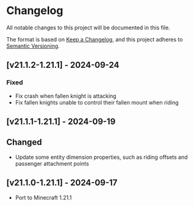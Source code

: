 # Changelog
All notable changes to this project will be documented in this file.

The format is based on [Keep a Changelog](https://keepachangelog.com/en/1.0.0/),
and this project adheres to [Semantic Versioning](https://semver.org/spec/v2.0.0.html).

## [v21.1.2-1.21.1] - 2024-09-24
### Fixed
- Fix crash when fallen knight is attacking
- Fix fallen knights unable to control their fallen mount when riding

## [v21.1.1-1.21.1] - 2024-09-19
## Changed
- Update some entity dimension properties, such as riding offsets and passenger attachment points

## [v21.1.0-1.21.1] - 2024-09-17
- Port to Minecraft 1.21.1
